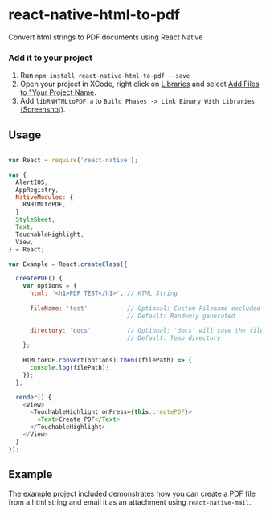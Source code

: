 # react-native-html-to-pdf

Convert html strings to PDF documents using React Native

### Add it to your project

1. Run `npm install react-native-html-to-pdf --save`
2. Open your project in XCode, right click on [Libraries](http://url.brentvatne.ca/jQp8) and select [Add Files to "Your Project Name](http://url.brentvatne.ca/1gqUD).
3. Add `libRNHTMLtoPDF.a` to `Build Phases -> Link Binary With Libraries`
   [(Screenshot)](http://url.brentvatne.ca/17Xfe).

## Usage
```javascript

var React = require('react-native');

var {
  AlertIOS,
  AppRegistry,
  NativeModules: {
    RNHTMLtoPDF,
  }
  StyleSheet,
  Text,
  TouchableHighlight,
  View,
} = React;

var Example = React.createClass({

  createPDF() {
    var options = {
      html: '<h1>PDF TEST</h1>', // HTML String
      
      fileName: 'test'           // Optional: Custom Filename excluded extention
                                 // Default: Randomly generated

      directory: 'docs'          // Optional: 'docs' will save the file in the `Documents`
                                 // Default: Temp directory
    };
    
    HTMLtoPDF.convert(options).then((filePath) => {
      console.log(filePath);
    });
  },

  render() {
    <View>
      <TouchableHighlight onPress={this.createPDF}>
        <Text>Create PDF</Text>
      </TouchableHighlight>
    </View>
  }
});
```

## Example
The example project included demonstrates how you can create a PDF file from a html string and email it as an attachment using `react-native-mail`.
